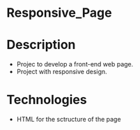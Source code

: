 <h1> Responsive_Page </h1>

# Description
- Projec to develop a front-end web page.
- Project with responsive design.

# Technologies
- HTML for the sctructure of the page
